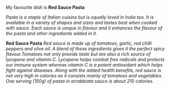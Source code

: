 My favourite dish is **Red Sauce Pasta**


*Pasta is a staple of Italian cuisine but is equally loved in India too. It is available in a variety of shapes and sizes and tastes best when cooked with sauce. Each sauce is unique in flavour and it enhances the flavour of the pasta and other ingredients added in it.*

**Red Sauce Pasta**
*Red sauce is made up of tomatoes, garlic, red chilli peppers and olive oil. A blend of these ingredients gives it the perfect spicy flavour.Tomatoes not only provide taste but are also a rich source of lycopene and vitamin C. Lycopene helps combat free radicals and protects our immune system whereas vitamin C is a potent antioxidant which helps fight against diseases. Along with the added health benefits, red sauce is not very high in calories as it consists mainly of tomatoes and vegetables. One serving (150g) of pasta in arrabbiata sauce is about 210 calories.*